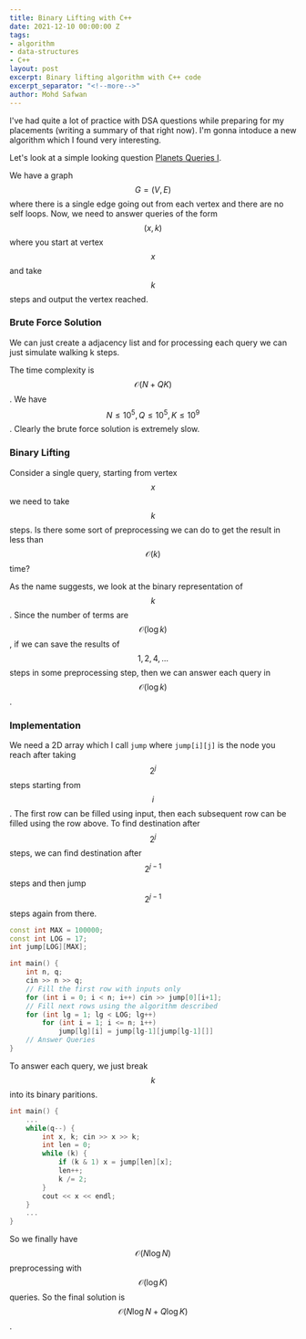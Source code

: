 ```yaml
---
title: Binary Lifting with C++
date: 2021-12-10 00:00:00 Z
tags:
- algorithm
- data-structures
- C++
layout: post
excerpt: Binary lifting algorithm with C++ code
excerpt_separator: "<!--more-->"
author: Mohd Safwan
---
```


I've had quite a lot of practice with DSA questions while preparing for my placements (writing a summary of that right now). I'm gonna intoduce a new algorithm which I found very interesting.

Let's look at a simple looking question [Planets Queries I](https://cses.fi/problemset/task/1750).

We have a graph $$G = (V, E)$$ where there is a single edge going out from each vertex and there are no self loops. Now, we need to answer queries of the form $$(x, k)$$ where you start at vertex $$x$$ and take $$k$$ steps and output the vertex reached.


### Brute Force Solution
We can just create a adjacency list and for processing each query we can just simulate walking k steps.

The time complexity is $$\mathcal{O}(N + QK)$$. We have $$N \leq 10^5, Q \leq 10^5, K \leq 10^9$$. Clearly the brute force solution is extremely slow.

### Binary Lifting

Consider a single query, starting from vertex $$x$$ we need to take $$k$$ steps. Is there some sort of preprocessing we can do to get the result in less than $$\mathcal{O}(k)$$ time?

As the name suggests, we look at the binary representation of $$k$$. Since the number of terms are $$\mathcal{O}(\log k)$$, if we can save the results of $$1, 2,4,...$$ steps in some preprocessing step, then we can answer each query in $$\mathcal{O}(\log k)$$.

### Implementation

We need a 2D array which I call ```jump``` where ```jump[i][j]``` is the node you reach after taking $$2^j$$ steps starting from $$i$$. The first row can be filled using input, then each subsequent row can be filled using the row above. To find destination after $$2^j$$ steps, we can find destination after $$2^{j-1}$$ steps and then jump $$2^{j-1}$$ steps again from there.

```c++
const int MAX = 100000;
const int LOG = 17;
int jump[LOG][MAX];

int main() {
    int n, q;
    cin >> n >> q;
    // Fill the first row with inputs only
    for (int i = 0; i < n; i++) cin >> jump[0][i+1];
    // Fill next rows using the algorithm described
    for (int lg = 1; lg < LOG; lg++) 
        for (int i = 1; i <= n; i++)
            jump[lg][i] = jump[lg-1][jump[lg-1][]]
    // Answer Queries
}
```

To answer each query, we just break $$k$$ into its binary paritions.

```c++
int main() {
    ...
    while(q--) {
        int x, k; cin >> x >> k;
        int len = 0;
        while (k) {
            if (k & 1) x = jump[len][x];
            len++;
            k /= 2;
        }
        cout << x << endl;
    }
    ...
}
```
So we finally have $$\mathcal{O}(N\log N)$$ preprocessing with $$\mathcal{O}(\log K)$$ queries. So the final solution is $$\mathcal{O}(N\log N  + Q \log K)$$.
